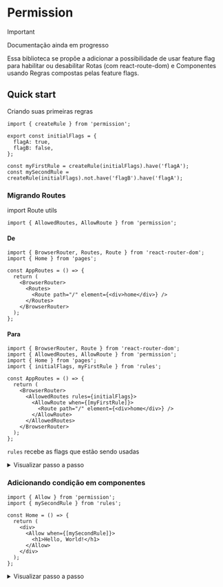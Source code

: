 # Permission

> [!IMPORTANT]
> Documentação ainda em progresso

Essa biblioteca se propõe a adicionar a possibilidade de usar feature flag para habilitar ou desabilitar Rotas (com react-route-dom) e Componentes usando Regras compostas pelas feature flags.

## Quick start

Criando suas primeiras regras

```tsx Rules
import { createRule } from 'permission';

export const initialFlags = {
  flagA: true,
  flagB: false,
};

const myFirstRule = createRule(initialFlags).have('flagA');
const mySecondRule = createRule(initialFlags).not.have('flagB').have('flagA');
```

### Migrando Routes

import Route utils

```tsx Routes
import { AllowedRoutes, AllowRoute } from 'permission';
```

#### De

```tsx
import { BrowserRouter, Routes, Route } from 'react-router-dom';
import { Home } from 'pages';

const AppRoutes = () => {
  return (
    <BrowserRouter>
      <Routes>
        <Route path="/" element={<div>home</div>} />
      </Routes>
    </BrowserRouter>
  );
};
```

#### Para

```tsx
import { BrowserRouter, Route } from 'react-router-dom';
import { AllowedRoutes, AllowRoute } from 'permission';
import { Home } from 'pages';
import { initialFlags, myFirstRule } from 'rules';

const AppRoutes = () => {
  return (
    <BrowserRouter>
      <AllowedRoutes rules={initialFlags}>
        <AllowRoute when={[myFirstRule]}>
          <Route path="/" element={<div>home</div>} />
        </AllowRoute>
      </AllowedRoutes>
    </BrowserRouter>
  );
};
```

`rules` recebe as flags que estão sendo usadas

<details>
<summary>
Visualizar passo a passo
</summary>

#### Diff

```diff
- import { BrowserRouter, Routes, Route } from 'react-router-dom';
+ import { BrowserRouter, Route } from 'react-router-dom';
+ import { AllowedRoutes, AllowRoute } from 'permission'
import { Home } from 'pages';
+ import { initialFlags, myFirstRule } from 'rules';

 const AppRoutes = () => {
   return (
     <BrowserRouter>
-      <Routes>
+      <AllowedRoutes rules={initialFlags}>
+         <AllowRoute when={[myFirstRule]}>
             <Route path="/" element={<div>home</div>} />
+         </AllowRoute>
-      </Routes>
+      </AllowedRoutes>
     </BrowserRouter>
   );
};
```

</details>

### Adicionando condição em componentes

```tsx Home
import { Allow } from 'permission';
import { mySecondRule } from 'rules';

const Home = () => {
  return (
    <div>
      <Allow when={[mySecondRule]}>
        <h1>Hello, World!</h1>
      </Allow>
    </div>
  );
};
```

<details>
<summary>
Visualizar passo a passo
</summary>

```diff Home
+ import { Allow } from 'permission';
+ import { mySecondRule } from 'rules';

const Home = () => {
  return (
    <div>
+     <Allow when={[mySecondRule]}>
        <h1>Hello, World!</h1>
+     </Allow>
    </div>
  );
};
```

</details>
